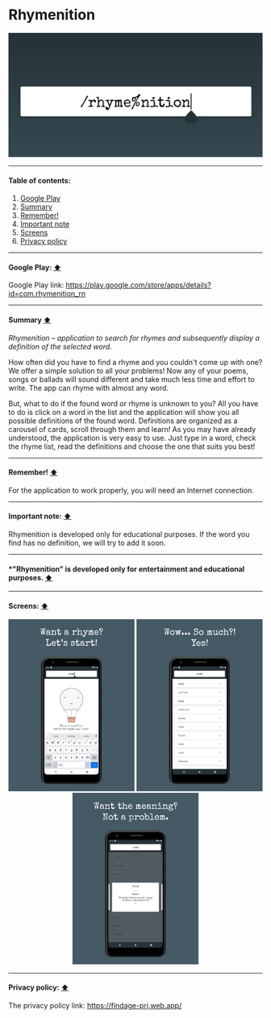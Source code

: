 # Rhymenition

<p align="center">
  <img src="/screens/rhymenition_icons_banner.png" width="700">
</p>

****
#### Table of contents:
1. [Google Play](#google-play-arrow_up)
2. [Summary](#summary-arrow_up)
3. [Remember!](#remember-arrow_up)
4. [Important note](#important-note-arrow_up)
5. [Screens](#screens-arrow_up)
6. [Privacy policy](#privacy-policy-arrow_up)

****
#### Google Play: [:arrow_up:](#table-of-contents)
Google Play link: https://play.google.com/store/apps/details?id=com.rhymenition_rn

****
#### Summary [:arrow_up:](#table-of-contents)
_Rhymenition – application to search for rhymes and subsequently display a definition of the selected word._

How often did you have to find a rhyme and you couldn't come up with one?
We offer a simple solution to all your problems!
Now any of your poems, songs or ballads will sound different and take much less time and effort to write.
The app can rhyme with almost any word.

But, what to do if the found word or rhyme is unknown to you?
All you have to do is click on a word in the list and the application will show you all possible definitions of the found word.
Definitions are organized as a carousel of cards, scroll through them and learn!
As you may have already understood, the application is very easy to use.
Just type in a word, check the rhyme list, read the definitions and choose the one that suits you best!
****

#### Remember! [:arrow_up:](#table-of-contents)
For the application to work properly, you will need an Internet connection.
****

#### Important note: [:arrow_up:](#table-of-contents)
Rhymenition is developed only for educational purposes. 
If the word you find has no definition, we will try to add it soon.
****
#### *"Rhymenition" is developed only for entertainment and educational purposes. [:arrow_up:](#table-of-contents)
****

#### Screens: [:arrow_up:](#table-of-contents)

<p align="center">
  <img src="/screens/screen1.png" width="250">
  <img src="/screens/screen2.png" width="250">
  <img src="/screens/screen3.png" width="250">
</p>

****
#### Privacy policy: [:arrow_up:](#table-of-contents)
The privacy policy link: https://findage-prj.web.app/
